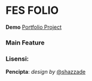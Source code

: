 
# FES FOLIO

**Demo**
[Portfolio Project]()

### Main Feature


### Lisensi:


**Pencipta**:
_design by_ [@shazzade](https://www.figma.com/@shazzade)


